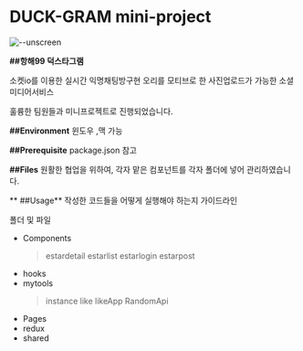 # DUCK-GRAM mini-project

![--unscreen](https://user-images.githubusercontent.com/111853363/198197818-d1b3f9df-c9b7-4c10-ae5e-afdd96cddee6.gif)




**##항해99 덕스타그램**

소켓io를 이용한 실시간 익명채팅방구현
오리를 모티브로 한 사진업로드가 가능한 소셜미디어서비스

훌륭한 팀원들과 미니프로젝트로 진행되었습니다. 

**##Environment**
윈도우 ,맥 가능

 

**##Prerequisite**
package.json 참고

**##Files**
원활한 협업을 위하여, 각자 맡은 컴포넌트를 각자 폴더에 넣어 관리하였습니다.

 
**
##Usage**
작성한 코드들을 어떻게 실행해야 하는지 가이드라인 

폴더 및 파일

- Components
  > estardetail
  > estarlist
  > estarlogin
  > estarpost
- hooks
- mytools
  > instance
  > like
  > likeApp
  > RandomApi
- Pages
- redux
- shared
